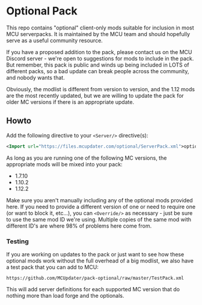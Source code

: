 # Optional Pack

This repo contains "optional" client-only mods suitable for inclusion in most
MCU serverpacks. It is maintained by the MCU team and should hopefully serve
as a useful community resource.

If you have a proposed addition to the pack, please contact us on the MCU
Discord server - we're open to suggestions for mods to include in the pack.
But remember, this pack is public and winds up being included in LOTS of different
packs, so a bad update can break people across the community, and nobody wants that.

Obviously, the modlist is different from version to version, and the 1.12 mods are
the most recently updated, but we are willing to update the pack for older MC
versions if there is an appropriate update.

## Howto

Add the following directive to your `<Server/>` directive(s):

```xml
<Import url="https://files.mcupdater.com/optional/ServerPack.xml">optional</Import>
```

As long as you are running one of the following MC versions, the appropriate mods
will be mixed into your pack:
 * 1.7.10
 * 1.10.2
 * 1.12.2

Make sure you aren't manually including any of the optional mods provided here.
If you need to provide a different version of one or need to require one (or want
to block it, etc...), you can `<Override/>` as necessary - just be sure to use the
same mod ID we're using. Multiple copies of the same mod with different ID's are
where 98% of problems here come from.

### Testing

If you are working on updates to the pack or just want to see how these optional
mods work without the full overhead of a big modlist, we also have a test pack
that you can add to MCU:

`https://github.com/MCUpdater/pack-optional/raw/master/TestPack.xml`

This will add server definitions for each supported MC version that do nothing
more than load forge and the optionals.
